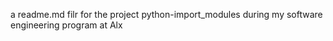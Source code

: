 a readme.md filr for the project python-import_modules during my software engineering program at Alx
